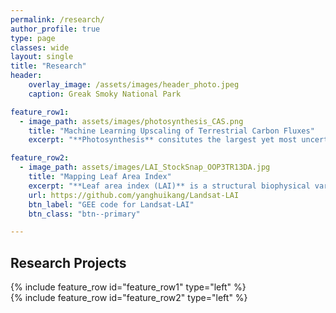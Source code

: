 ```yaml
---
permalink: /research/
author_profile: true
type: page
classes: wide
layout: single
title: "Research"
header:
    overlay_image: /assets/images/header_photo.jpeg
    caption: Greak Smoky National Park

feature_row1:
  - image_path: assets/images/photosynthesis_CAS.png
    title: "Machine Learning Upscaling of Terrestrial Carbon Fluxes"
    excerpt: "**Photosynthesis** consitutes the largest yet most uncertain flux in terrestrial carbon cycle. By far, the most accurate measurements of ecosystem-level photosynthesis, also called the Gross Primary Productivity (GPP), come from networks of eddy covariance flux towers. Flux sites, however, are only sparsely and evenly distributed, and thus unable to inform the spatial and temporal dynamics of GPP at global scale. Here we combine machine learning and physical constraints to upscale GPP measurements from flux tower sites to wall-to-wall global maps. We aim to rescontruct the temporal GPP variability induced by both climate and land surface changes."

feature_row2:
  - image_path: assets/images/LAI_StockSnap_OOP3TR13DA.jpg
    title: "Mapping Leaf Area Index"
    excerpt: "**Leaf area index (LAI)** is a structural biophysical variable describing the amount leaves that plant canopies have. It is major variables to understand carbon, water, and enbergy exchange between plant, soil, atmosphere. I use statistical and machine learning approaches to quantify LAI from local to global scales at high spatial resolutions, e.g. Landsat/Sentinel-2.  **Kang, Y.**, Ozdogan, M., Gao, F., Anderson, M. C., White, W. A., Yang, Y., Yang, Y., & Erickson, T. A. (2021). A data-driven approach to estimate leaf area index for Landsat images over the contiguous US. Remote Sensing of Environment, 258, 112383."  **Kang, Y.**, Özdoğan, M., Zipper, S. C., Román, M. O., Walker, J., Hong, S. Y., Marshall, M., Magliulo, V., Moreno, J., Alonso, L., Miyata, A., Kimball, B., & Loheide, S. P. (2016). How universal is the relationship between remotely sensed vegetation indices and crop leaf area index? A global assessment. Remote Sensing, 8(7), 597. "
    url: https://github.com/yanghuikang/Landsat-LAI
    btn_label: "GEE code for Landsat-LAI"
    btn_class: "btn--primary"

---
```


## Research Projects

{% include feature_row id="feature_row1" type="left" %}  
{% include feature_row id="feature_row2" type="left" %}
